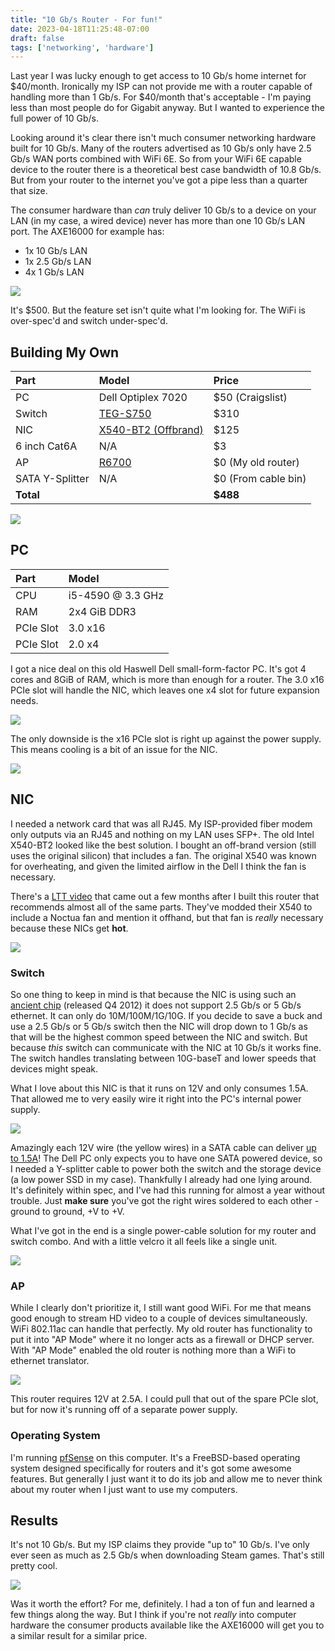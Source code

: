 ```yaml
---
title: "10 Gb/s Router - For fun!"
date: 2023-04-18T11:25:48-07:00
draft: false
tags: ['networking', 'hardware']
---
```


Last year I was lucky enough to get access to 10 Gb/s home internet for $40/month. Ironically my ISP can not provide me with a router capable of handling more than 1 Gb/s. For $40/month that's acceptable - I'm paying less than most people do for Gigabit anyway. But I wanted to experience the full power of 10 Gb/s.

Looking around it's clear there isn't much consumer networking hardware built for 10 Gb/s. Many of the routers advertised as 10 Gb/s only have 2.5 Gb/s WAN ports combined with WiFi 6E. So from your WiFi 6E capable device to the router there is a theoretical best case bandwidth of 10.8 Gb/s. But from your router to the internet you've got a pipe less than a quarter that size.

The consumer hardware than *can* truly deliver 10 Gb/s to a device on your LAN (in my case, a wired device) never has more than one 10 Gb/s LAN port. The AXE16000 for example has:

* 1x 10 Gb/s LAN
* 1x 2.5 Gb/s LAN
* 4x 1 Gb/s LAN

![](/blog/image/router/AXE16000-rear.jpg)

It's $500. But the feature set isn't quite what I'm looking for. The WiFi is over-spec'd and switch under-spec'd.

## Building My Own

| Part | Model | Price |
|:--|:--|:--|
| PC | Dell Optiplex 7020 | $50 (Craigslist) |
| Switch | [TEG-S750](https://www.trendnet.com/products/10g-switch/5-port-10g-switch-TEG-S750-v1) | $310 |
| NIC | [X540-BT2 (Offbrand)](https://www.amazon.com/dp/B01IR7T7PG) | $125 |
| 6 inch Cat6A | N/A | $3 |
| AP | [R6700](https://www.netgear.com/home/wifi/routers/r6700/) | $0 (My old router) |
| SATA Y-Splitter | N/A | $0 (From cable bin) |
| **Total** | | **$488** |

![](/blog/image/router/homebrew-rear.jpg)

## PC

| Part | Model |
|:--|:--|
| CPU | i5-4590 @ 3.3 GHz |
| RAM | 2x4 GiB DDR3 |
| PCIe Slot | 3.0 x16 |
| PCIe Slot | 2.0 x4 |

I got a nice deal on this old Haswell Dell small-form-factor PC. It's got 4 cores and 8GiB of RAM, which is more than enough for a router. The 3.0 x16 PCIe slot will handle the NIC, which leaves one x4 slot for future expansion needs.

![](/blog/image/router/homebrew-front.jpg)

The only downside is the x16 PCIe slot is right up against the power supply. This means cooling is a bit of an issue for the NIC.

![](/blog/image/router/homebrew-open.jpg)

## NIC

I needed a network card that was all RJ45. My ISP-provided fiber modem only outputs via an RJ45 and nothing on my LAN uses SFP+. The old Intel X540-BT2 looked like the best solution. I bought an off-brand version (still uses the original silicon) that includes a fan. The original X540 was known for overheating, and given the limited airflow in the Dell I think the fan is necessary.

There's a [LTT video](https://youtu.be/_IzyJTcnPu8?t=184) that came out a few months after I built this router that recommends almost all of the same parts. They've modded their X540 to include a Noctua fan and mention it offhand, but that fan is *really* necessary because these NICs get **hot**.

![](/blog/image/router/homebrew-nic.jpg)

### Switch

So one thing to keep in mind is that because the NIC is using such an [ancient chip](https://ark.intel.com/content/www/us/en/ark/products/60021/intel-ethernet-controller-x540bt2.html) (released Q4 2012) it does not support 2.5 Gb/s or 5 Gb/s ethernet. It can only do 10M/100M/1G/10G. If you decide to save a buck and use a 2.5 Gb/s or 5 Gb/s switch then the NIC will drop down to 1 Gb/s as that will be the highest common speed between the NIC and switch. But because *this* switch can communicate with the NIC at 10 Gb/s it works fine. The switch handles translating between 10G-baseT and lower speeds that devices might speak.

What I love about this NIC is that it runs on 12V and only consumes 1.5A. That allowed me to very easily wire it right into the PC's internal power supply.

![](/blog/image/router/homebrew-switch.jpg)

Amazingly each 12V wire (the yellow wires) in a SATA cable can deliver [up to 1.5A](https://www.playtool.com/pages/psuconnectors/connectors.html#sata)! The Dell PC only expects you to have one SATA powered device, so I needed a Y-splitter cable to power both the switch and the storage device (a low power SSD in my case). Thankfully I already had one lying around. It's definitely within spec, and I've had this running for almost a year without trouble. Just **make sure** you've got the right wires soldered to each other - ground to ground, +V to +V.

What I've got in the end is a single power-cable solution for my router and switch combo. And with a little velcro it all feels like a single unit.

![](/blog/image/router/homebrew-cable.jpg)

### AP

While I clearly don't prioritize it, I still want good WiFi. For me that means good enough to stream HD video to a couple of devices simultaneously. WiFi 802.11ac can handle that perfectly. My old router has functionality to put it into "AP Mode" where it no longer acts as a firewall or DHCP server. With "AP Mode" enabled the old router is nothing more than a WiFi to ethernet translator.

![](/blog/image/router/homebrew-ap-mode.png)

This router requires 12V at 2.5A. I could pull that out of the spare PCIe slot, but for now it's running off of a separate power supply.

### Operating System

I'm running [pfSense](https://www.pfsense.org/) on this computer. It's a FreeBSD-based operating system designed specifically for routers and it's got some awesome features. But generally I just want it to do its job and allow me to never think about my router when I just want to use my computers.

## Results

It's not 10 Gb/s. But my ISP claims they provide "up to" 10 Gb/s. I've only ever seen as much as 2.5 Gb/s when downloading Steam games. That's still pretty cool.

![](/blog/image/router/homebrew-speedtest.png)

Was it worth the effort? For me, definitely. I had a ton of fun and learned a few things along the way. But I think if you're not *really* into computer hardware the consumer products available like the AXE16000 will get you to a similar result for a similar price.
